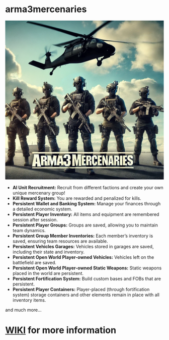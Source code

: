 # arma3mercenaries

![arma3mercenaries_v1.webp](arma3mercenaries_v1.webp)



- **AI Unit Recruitment:** Recruit from different factions and create your own unique mercenary group!
- **Kill Reward System:** You are rewarded and penalized for kills.  
- **Persistent Wallet and Banking System:** Manage your finances through a detailed economic system.
- **Persistent Player Inventory:** All items and equipment are remembered session after session.
- **Persistent Player Groups:** Groups are saved, allowing you to maintain team dynamics.
- **Persistent Group Member Inventories:** Each member’s inventory is saved, ensuring team resources are available.
- **Persistent Vehicles Garages:** Vehicles stored in garages are saved, including their state and inventory.
- **Persistent Open World Player-owned Vehicles:** Vehicles left on the battlefield are saved.
- **Persistent Open World Player-owned Static Weapons:** Static weapons placed in the world are persistent.
- **Persistent Fortification System:** Build custom bases and FOBs that are persistent.
- **Persistent Player Containers:** Player-placed (through fortification system) storage containers and other elements remain in place with all inventory items.

and much more...

# [WIKI](https://github.com/BrianV1981/arma3mercenaries/wiki) for more information